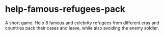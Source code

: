 # help-famous-refugees-pack
A short game. Help 8 famous and celebrity refugees from different eras and countries pack their cases and leave, while also avoiding the enemy soldier.
